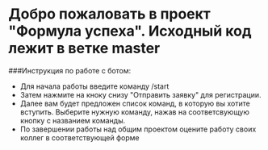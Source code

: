 # Добро пожаловать в проект "Формула успеха". Исходный код лежит в ветке master


###Инструкция по работе с ботом:
- Для начала работы введите команду /start
- Затем нажмите на кноку снизу "Отправить заявку" для регистрации. 
- Далее вам будет предложен список команд, в которую вы хотите вступить. Выберите нужную команду, нажав на соответсвующую кнопку с названием команды.
- По завершении работы над общим проектом оцените работу своих коллег в соответствующей форме
